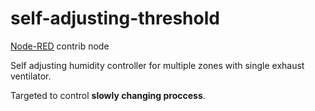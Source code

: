 # self-adjusting-threshold
[Node-RED](https://nodered.org/) contrib node

Self adjusting humidity controller for multiple zones with single exhaust ventilator.

Targeted to control **slowly changing proccess**.

